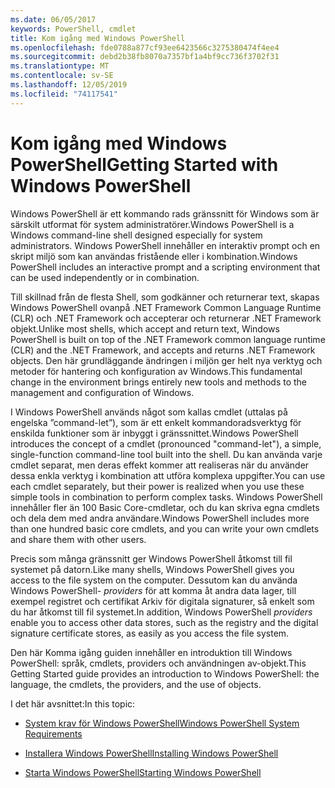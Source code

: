 ```yaml
---
ms.date: 06/05/2017
keywords: PowerShell, cmdlet
title: Kom igång med Windows PowerShell
ms.openlocfilehash: fde0788a877cf93ee6423566c3275380474f4ee4
ms.sourcegitcommit: debd2b38fb8070a7357bf1a4bf9cc736f3702f31
ms.translationtype: MT
ms.contentlocale: sv-SE
ms.lasthandoff: 12/05/2019
ms.locfileid: "74117541"
---
```

# <a name="getting-started-with-windows-powershell"></a><span data-ttu-id="42bf2-103">Kom igång med Windows PowerShell</span><span class="sxs-lookup"><span data-stu-id="42bf2-103">Getting Started with Windows PowerShell</span></span>
<span data-ttu-id="42bf2-104">Windows PowerShell är ett kommando rads gränssnitt för Windows som är särskilt utformat för system administratörer.</span><span class="sxs-lookup"><span data-stu-id="42bf2-104">Windows PowerShell is a Windows command-line shell designed especially for system administrators.</span></span> <span data-ttu-id="42bf2-105">Windows PowerShell innehåller en interaktiv prompt och en skript miljö som kan användas fristående eller i kombination.</span><span class="sxs-lookup"><span data-stu-id="42bf2-105">Windows PowerShell includes an interactive prompt and a scripting environment that can be used independently or in combination.</span></span>

<span data-ttu-id="42bf2-106">Till skillnad från de flesta Shell, som godkänner och returnerar text, skapas Windows PowerShell ovanpå .NET Framework Common Language Runtime (CLR) och .NET Framework och accepterar och returnerar .NET Framework objekt.</span><span class="sxs-lookup"><span data-stu-id="42bf2-106">Unlike most shells, which accept and return text, Windows PowerShell is built on top of the .NET Framework common language runtime (CLR) and the .NET Framework, and accepts and returns .NET Framework objects.</span></span> <span data-ttu-id="42bf2-107">Den här grundläggande ändringen i miljön ger helt nya verktyg och metoder för hantering och konfiguration av Windows.</span><span class="sxs-lookup"><span data-stu-id="42bf2-107">This fundamental change in the environment brings entirely new tools and methods to the management and configuration of Windows.</span></span>

<span data-ttu-id="42bf2-108">I Windows PowerShell används något som kallas cmdlet (uttalas på engelska ”command-let”), som är ett enkelt kommandoradsverktyg för enskilda funktioner som är inbyggt i gränssnittet.</span><span class="sxs-lookup"><span data-stu-id="42bf2-108">Windows PowerShell introduces the concept of a cmdlet (pronounced "command-let"), a simple, single-function command-line tool built into the shell.</span></span> <span data-ttu-id="42bf2-109">Du kan använda varje cmdlet separat, men deras effekt kommer att realiseras när du använder dessa enkla verktyg i kombination att utföra komplexa uppgifter.</span><span class="sxs-lookup"><span data-stu-id="42bf2-109">You can use each cmdlet separately, but their power is realized when you use these simple tools in combination to perform complex tasks.</span></span> <span data-ttu-id="42bf2-110">Windows PowerShell innehåller fler än 100 Basic Core-cmdletar, och du kan skriva egna cmdlets och dela dem med andra användare.</span><span class="sxs-lookup"><span data-stu-id="42bf2-110">Windows PowerShell includes more than one hundred basic core cmdlets, and you can write your own cmdlets and share them with other users.</span></span>

<span data-ttu-id="42bf2-111">Precis som många gränssnitt ger Windows PowerShell åtkomst till fil systemet på datorn.</span><span class="sxs-lookup"><span data-stu-id="42bf2-111">Like many shells, Windows PowerShell gives you access to the file system on the computer.</span></span> <span data-ttu-id="42bf2-112">Dessutom kan du använda Windows PowerShell- *providers* för att komma åt andra data lager, till exempel registret och certifikat Arkiv för digitala signaturer, så enkelt som du har åtkomst till fil systemet.</span><span class="sxs-lookup"><span data-stu-id="42bf2-112">In addition, Windows PowerShell *providers* enable you to access other data stores, such as the registry and the digital signature certificate stores, as easily as you access the file system.</span></span>

<span data-ttu-id="42bf2-113">Den här Komma igång guiden innehåller en introduktion till Windows PowerShell: språk, cmdlets, providers och användningen av-objekt.</span><span class="sxs-lookup"><span data-stu-id="42bf2-113">This Getting Started guide provides an introduction to Windows PowerShell: the language, the cmdlets, the providers, and the use of objects.</span></span>

<span data-ttu-id="42bf2-114">I det här avsnittet:</span><span class="sxs-lookup"><span data-stu-id="42bf2-114">In this topic:</span></span>

- [<span data-ttu-id="42bf2-115">System krav för Windows PowerShell</span><span class="sxs-lookup"><span data-stu-id="42bf2-115">Windows PowerShell System Requirements</span></span>](../install/Windows-PowerShell-System-Requirements.md)

- [<span data-ttu-id="42bf2-116">Installera Windows PowerShell</span><span class="sxs-lookup"><span data-stu-id="42bf2-116">Installing Windows PowerShell</span></span>](../install/Installing-Windows-PowerShell.md)

- [<span data-ttu-id="42bf2-117">Starta Windows PowerShell</span><span class="sxs-lookup"><span data-stu-id="42bf2-117">Starting Windows PowerShell</span></span>](Starting-Windows-PowerShell.md)
